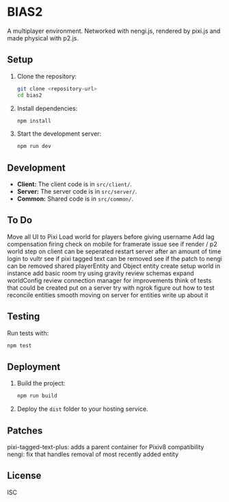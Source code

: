 # BIAS2

A multiplayer environment. Networked with nengi.js, rendered by pixi.js and made physical with p2.js.

## Setup

1. Clone the repository:

   ```bash
   git clone <repository-url>
   cd bias2
   ```

2. Install dependencies:

   ```bash
   npm install
   ```

3. Start the development server:
   ```bash
   npm run dev
   ```

## Development

- **Client:** The client code is in `src/client/`.
- **Server:** The server code is in `src/server/`.
- **Common:** Shared code is in `src/common/`.

## To Do

Move all UI to Pixi
Load world for players before giving username
Add lag compensation firing
check on mobile for framerate issue
see if render / p2 world step on client can be seperated
restart server after an amount of time
login to vultr
see if pixi tagged text can be removed
see if the patch to nengi can be removed
shared playerEntity and Object entity
create setup world in instance
add basic room
try using gravity
review schemas
expand worldConfig
review connection manager for improvements
think of tests that could be created
put on a server
try with ngrok
figure out how to test reconcile entities
smooth moving on server for entities
write up about it

## Testing

Run tests with:

```bash
npm test
```

## Deployment

1. Build the project:

   ```bash
   npm run build
   ```

2. Deploy the `dist` folder to your hosting service.

## Patches

pixi-tagged-text-plus: adds a parent container for Pixiv8 compatibility
nengi: fix that handles removal of most recently added entity

## License

ISC
